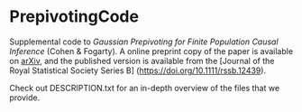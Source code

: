 # PrepivotingCode
Supplemental code to <em>Gaussian Prepivoting for Finite Population Causal Inference</em> (Cohen & Fogarty).  A online preprint copy of the paper is available on [arXiv](https://arxiv.org/abs/2002.06654), and the published version is available from the [Journal of the Royal Statistical Society Series B] (https://doi.org/10.1111/rssb.12439).

Check out DESCRIPTION.txt for an in-depth overview of the files that we provide.

